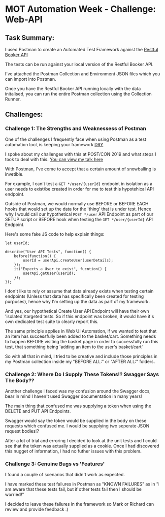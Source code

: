 # MOT Automation Week - Challenge: Web-API

## Task Summary:

I used Postman to create an Automated Test Framework against the [Restful Booker API](https://github.com/mwinteringham/restful-booker-platform)

The tests can be run against your local version of the Restful Booker API.

I've attached the Postman Collection and Environment JSON files which you can import into Postman.

Once you have the Restful Booker API running locally with the data initalised, you can run the entire Postman collection using the Collection Runner.

## Challenges:  

### Challenge 1: The Strengths and Weaknessess of Postman
One of the challenges I frequently face when using Postman as a test automation tool, is keeping your framework [DRY](https://en.wikipedia.org/wiki/Don%27t_repeat_yourself)

I spoke about my challenges with this at POST/CON 2019 and what steps I took to deal with this. [You can view my talk here](https://www.youtube.com/watch?v=lmGrMA4I5CI)

With Postman, I've come to accept that a certain amount of snowballing is invetible.

For example, I can't test a ```GET */user/{userId}``` endpoint in isolation as a user needs to exist/be created in order for me to test this hypotehical API endpoint. 

Outside of Postman, we would normally use BEFORE or BEFORE EACH hooks that would set up the data for the 'thing' that is under test. Hence why I would call our hypothetical ```POST */user``` API Endpoint as part of our SETUP script or BEFORE hook when testing the ```GET */user/{userId}``` API Endpoint.

Here's some fake JS code to help explain things:
```
let userId;

describe("User API Tests", function() {
    before(function() {
        userId = userApi.createUser(userDetails);
    });
    it("Expects a User to exist", fucntion() {
        userApi.getUser(userId);
    });
});
```
I don't like to rely or assume that data already exists when testing certain endpoints (Unless that data has specifically been created for testing purposes), hence why I'm setting up the data as part of my framework.

And yes, our hypothetical Create User API Endpoint will have their own 'isolated'/targeted tests. So if this endpoint was broken, it would have it's own dedicated test suite to clearly report this.

The same principle applies in Web UI Automation, if we wanted to test that an item has successfully been added to the basket/cart. Something needs to happen BEFORE visiting the basket page in order to successfully run this test, that something being 'adding an item to the user's basket/cart'

So with all that in mind, I tried to be creative and include those principles in my Postman collection inside my "BEFORE ALL:" or "AFTER ALL:" folders.

### Challenge 2: Where Do I Supply These Tokens!? Swagger Says The Body??

Another challenge I faced was my confusion around the Swagger docs, bear in mind I haven't used Swagger documentation in many years!

The main thing that confused me was supplying a token when using the DELETE and PUT API Endpoints.

Swagger would say the token would be supplied in the body on these requests which confused me. I would be supplying two seperate JSON request bodies!?

After a lot of trial and erroring I decided to look at the unit tests and I could see that the token was actually supplied as a cookie. Once I had discovered this nugget of information, I had no futher issues with this problem.

### Challenge 3: Genuine Bugs vs 'Features' 

I found a couple of scenarios that didn't work as expected.

I have marked these test failures in Postman as "KNOWN FAILURES" as in "I am aware that these tests fail, but if other tests fail then I should be worried!"

I decided to leave these failures in the framework so Mark or Richard can review and provide feedback :)
